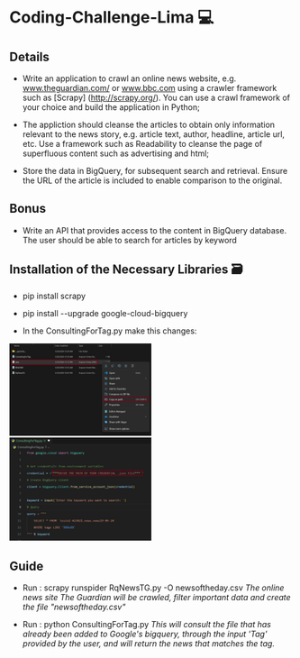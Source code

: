 # Coding-Challenge-Lima 💻


## Details

- Write an application to crawl an online news website, e.g. www.theguardian.com/ or www.bbc.com using a crawler framework such as [Scrapy] (http://scrapy.org/). You can use a crawl framework of your choice and build the application in Python;

- The appliction should cleanse the articles to obtain only information relevant to the news story, e.g. article text, author, headline, article url, etc. Use a framework such as Readability to cleanse the page of superfluous content such as advertising and html;

- Store the data in BigQuery, for subsequent search and retrieval. Ensure the URL of the article is included to enable comparison to the original.

## Bonus
- Write an API that provides access to the content in BigQuery database. The user should be able to search for articles by keyword


## Installation of the Necessary Libraries 🗃️

- pip install scrapy
- pip install --upgrade google-cloud-bigquery 

- In the ConsultingForTag.py make this changes:

<img src="newJSONpath.jpg" width="50%">  <img src="GUIDE1.jpg" width="50%">  



## Guide


- Run : scrapy runspider RqNewsTG.py -O newsoftheday.csv
  *The online news site The Guardian will be crawled, filter important data and create the file "newsoftheday.csv"*

- Run : python ConsultingForTag.py
  *This will consult the file that has already been added to Google's bigquery, through the input 'Tag' provided by the user, and will return the news that matches the tag.*


